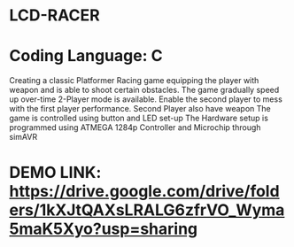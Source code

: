 # LCD-RACER
# Coding Language: C
Creating a classic Platformer Racing game equipping the player with weapon and is able to shoot certain obstacles.
The game gradually speed up over-time
2-Player mode is available. Enable the second player to mess with the first player performance. Second Player also have weapon
The game is controlled using button and LED set-up
The Hardware setup is programmed using ATMEGA 1284p Controller and Microchip through simAVR

# DEMO LINK: https://drive.google.com/drive/folders/1kXJtQAXsLRALG6zfrVO_Wyma5maK5Xyo?usp=sharing
